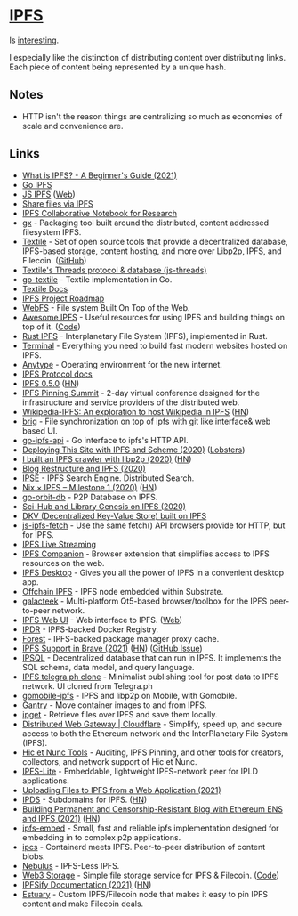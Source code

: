 # [IPFS](https://ipfs.io)

Is [interesting](https://blog.neocities.org/blog/2015/09/08/its-time-for-the-distributed-web.html).

I especially like the distinction of distributing content over distributing links. Each piece of content being represented by a unique hash.

## Notes

- HTTP isn't the reason things are centralizing so much as economies of scale and convenience are.

## Links

- [What is IPFS? - A Beginner's Guide (2021)](https://hackernoon.com/a-beginners-guide-to-ipfs-20673fedd3f)
- [Go IPFS](https://github.com/ipfs/go-ipfs)
- [JS IPFS](https://github.com/ipfs/js-ipfs) ([Web](https://js.ipfs.io/))
- [Share files via IPFS](https://github.com/ipfs-shipyard/ipfs-share-files)
- [IPFS Collaborative Notebook for Research](https://github.com/ipfs/notes)
- [gx](https://github.com/whyrusleeping/gx) - Packaging tool built around the distributed, content addressed filesystem IPFS.
- [Textile](https://textile.io/) - Set of open source tools that provide a decentralized database, IPFS-based storage, content hosting, and more over Libp2p, IPFS, and Filecoin. ([GitHub](https://github.com/textileio))
- [Textile's Threads protocol & database (js-threads)](https://github.com/textileio/js-threads)
- [go-textile](https://github.com/textileio/go-textile) - Textile implementation in Go.
- [Textile Docs](https://docs.textile.io/)
- [IPFS Project Roadmap](https://github.com/ipfs/roadmap)
- [WebFS](https://github.com/brendoncarroll/webfs) - File system Built On Top of the Web.
- [Awesome IPFS](https://awesome.ipfs.io/) - Useful resources for using IPFS and building things on top of it. ([Code](https://github.com/ipfs/awesome-ipfs))
- [Rust IPFS](https://github.com/ipfs-rust/rust-ipfs) - Interplanetary File System (IPFS), implemented in Rust.
- [Terminal](https://terminal.co/) - Everything you need to build fast modern websites hosted on IPFS.
- [Anytype](https://anytype.io/) - Operating environment for the new internet.
- [IPFS Protocol docs](https://github.com/ipfs/ipfs)
- [IPFS 0.5.0](https://blog.ipfs.io/2020-04-28-go-ipfs-0-5-0/) ([HN](https://news.ycombinator.com/item?id=23010245))
- [IPFS Pinning Summit](https://ipfspinningsummit.com/) - 2-day virtual conference designed for the infrastructure and service providers of the distributed web.
- [Wikipedia-IPFS: An exploration to host Wikipedia in IPFS](https://github.com/santhoshtr/wikipedia-ipfs) ([HN](https://news.ycombinator.com/item?id=23127829))
- [brig](https://github.com/sahib/brig) - File synchronization on top of ipfs with git like interface& web based UI.
- [go-ipfs-api](https://github.com/ipfs/go-ipfs-api) - Go interface to ipfs's HTTP API.
- [Deploying This Site with IPFS and Scheme (2020)](https://elais.codes/deploying-this-site-with-ipfs-and-scheme.html) ([Lobsters](https://lobste.rs/s/fitmtb/deploying_this_site_with_ipfs_scheme))
- [I built an IPFS crawler with libp2p (2020)](https://adlrocha.substack.com/p/adlrocha-how-i-built-an-ipfs-crawler) ([HN](https://news.ycombinator.com/item?id=23515997))
- [Blog Restructure and IPFS (2020)](https://deedlefake.com/blog-restructure-and-ipfs.html)
- [IPSE](https://www.ipse.io/) - IPFS Search Engine. Distributed Search.
- [Nix × IPFS – Milestone 1 (2020)](https://blog.ipfs.io/2020-09-08-nix-ipfs-milestone-1/) ([HN](https://news.ycombinator.com/item?id=24621276))
- [go-orbit-db](https://github.com/berty/go-orbit-db) - P2P Database on IPFS.
- [Sci-Hub and Library Genesis on IPFS (2020)](https://www.reddit.com/r/DataHoarder/comments/jb1hkn/p2p_free_library_help_build_humanitys_free/)
- [DKV (Decentralized Key-Value Store) built on IPFS](https://github.com/mikeal/dkv)
- [js-ipfs-fetch](https://github.com/RangerMauve/js-ipfs-fetch) - Use the same fetch() API browsers provide for HTTP, but for IPFS.
- [IPFS Live Streaming](https://github.com/tomeshnet/ipfs-live-streaming)
- [IPFS Companion](https://github.com/ipfs-shipyard/ipfs-companion) - Browser extension that simplifies access to IPFS resources on the web.
- [IPFS Desktop](https://github.com/ipfs-shipyard/ipfs-desktop) - Gives you all the power of IPFS in a convenient desktop app.
- [Offchain IPFS](https://rs-ipfs.github.io/offchain-ipfs-manual/) - IPFS node embedded within Substrate.
- [galacteek](https://galacteek.github.io/) - Multi-platform Qt5-based browser/toolbox for the IPFS peer-to-peer network.
- [IPFS Web UI](https://github.com/ipfs-shipyard/ipfs-webui) - Web interface to IPFS. ([Web](https://webui.ipfs.io/))
- [IPDR](https://github.com/miguelmota/ipdr) - IPFS-backed Docker Registry.
- [Forest](https://github.com/forestpm/forest) - IPFS-backed package manager proxy cache.
- [IPFS Support in Brave (2021)](https://brave.com/ipfs-support/) ([HN](https://news.ycombinator.com/item?id=25836886)) ([GitHub Issue](https://github.com/brave/brave-browser/issues/10220))
- [IPSQL](https://github.com/mikeal/IPSQL) - Decentralized database that can run in IPFS. It implements the SQL schema, data model, and query language.
- [IPFS telegra.ph clone](https://github.com/alexstep/ipfs-telegra.ph) - Minimalist publishing tool for post data to IPFS network. UI cloned from Telegra.ph
- [gomobile-ipfs](https://github.com/ipfs-shipyard/gomobile-ipfs) - IPFS and libp2p on Mobile, with Gomobile.
- [Gantry](https://github.com/gregdhill/ipfs-oci) - Move container images to and from IPFS.
- [ipget](https://github.com/ipfs/ipget) - Retrieve files over IPFS and save them locally.
- [Distributed Web Gateway | Cloudflare](https://www.cloudflare.com/distributed-web-gateway/) - Simplify, speed up, and secure access to both the Ethereum network and the InterPlanetary File System (IPFS).
- [Hic et Nunc Tools](https://github.com/atomantic/hicetnunc_tools) - Auditing, IPFS Pinning, and other tools for creators, collectors, and network support of Hic et Nunc.
- [IPFS-Lite](https://github.com/hsanjuan/ipfs-lite) - Embeddable, lightweight IPFS-network peer for IPLD applications.
- [Uploading Files to IPFS from a Web Application (2021)](https://dev.to/dabit3/uploading-files-to-ipfs-from-a-web-application-50a)
- [IPDS](https://ipds.io/) - Subdomains for IPFS. ([HN](https://news.ycombinator.com/item?id=27660253))
- [Building Permanent and Censorship-Resistant Blog with Ethereum ENS and IPFS (2021)](https://pawelurbanek.com/ipfs-ethereum-blog) ([HN](https://news.ycombinator.com/item?id=27673223))
- [ipfs-embed](https://github.com/ipfs-rust/ipfs-embed) - Small, fast and reliable ipfs implementation designed for embedding in to complex p2p applications.
- [ipcs](https://github.com/hinshun/ipcs) - Containerd meets IPFS. Peer-to-peer distribution of content blobs.
- [Nebulus](https://nebulus.dev/) - IPFS-Less IPFS.
- [Web3 Storage](https://web3.storage/) - Simple file storage service for IPFS & Filecoin. ([Code](https://github.com/web3-storage/web3.storage))
- [IPFSify Documentation (2021)](https://karmanyaah.malhotra.cc/tech/2021/07/ipfsifying-documentation/) ([HN](https://news.ycombinator.com/item?id=28011740))
- [Estuary](https://github.com/application-research/estuary) - Custom IPFS/Filecoin node that makes it easy to pin IPFS content and make Filecoin deals.
